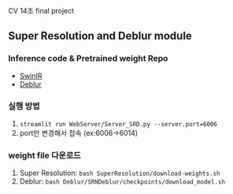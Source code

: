 CV 14조 final project

## Super Resolution and Deblur module

### Inference code & Pretrained weight Repo
* [SwinIR](https://github.com/JingyunLiang/SwinIR)
* [Deblur](https://github.com/jiangsutx/SRN-Deblur)

### 실행 방법
1. ```streamlit run WebServer/Server_SRD.py --server.port=6006```
2. port만 변경해서 접속 (ex:6006->6014)

### weight file 다운로드
1. Super Resolution: ```bash SuperResolution/download-weights.sh```
2. Deblur: ```bash Deblur/SRNDeblur/checkpoints/download_model.sh```